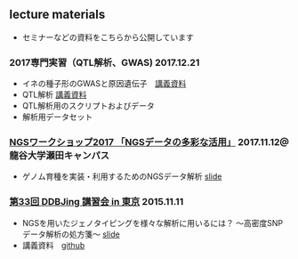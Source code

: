 ## lecture materials
- セミナーなどの資料をこちらから公開しています

### 2017専門実習（QTL解析、GWAS) 2017.12.21 
- イネの種子形のGWASと原因遺伝子　[講義資料](https://github.com/hkanegae/lecturematerials/blob/master/GWAS_exercise_171221.pdf)
- QTL解析 [講義資料](https://github.com/hkanegae/lecturematerials/blob/master/rqtl.html)
 - QTL解析用のスクリプトおよびデータ
- 解析用データセット

### [NGSワークショップ2017 「NGSデータの多彩な活用」](https://sites.google.com/site/radseqincer/ngs-workshop2017) 2017.11.12@龍谷大学瀬田キャンパス
- ゲノム育種を実装・利用するためのNGSデータ解析 [slide](https://www.slideshare.net/HiromiKanegae/ngs-81948750)

### [第33回 DDBJing 講習会 in 東京](http://www.ddbj.nig.ac.jp/ddbjing/dl.html#ddbjing) 2015.11.11
- NGSを用いたジェノタイピングを様々な解析に用いるには？ ～高密度SNPデータ解析の処方箋～ [slide](https://www.slideshare.net/HiromiKanegae/ngs-54890142)
- 講義資料　[github](https://github.com/hkanegae/ddbjing-33)
